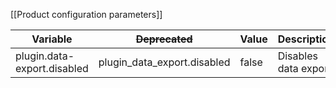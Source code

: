 [[Product configuration parameters]]

| Variable                    | ~~Deprecated~~              | Value | Description          |
|-----------------------------|-----------------------------|-------|----------------------|
| plugin.data-export.disabled | plugin_data_export.disabled | false | Disables data export |